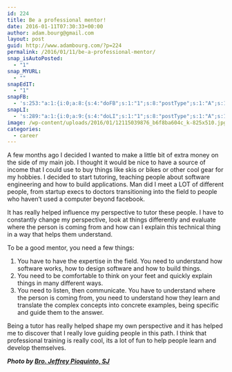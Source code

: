 ```yaml
---
id: 224
title: Be a professional mentor!
date: 2016-01-11T07:30:33+00:00
author: adam.bourg@gmail.com
layout: post
guid: http://www.adambourg.com/?p=224
permalink: /2016/01/11/be-a-professional-mentor/
snap_isAutoPosted:
  - "1"
snap_MYURL:
  - ""
snapEdIT:
  - "1"
snapFB:
  - 's:253:"a:1:{i:0;a:8:{s:4:"doFB";s:1:"1";s:8:"postType";s:1:"A";s:10:"AttachPost";s:1:"2";s:10:"SNAPformat";s:51:"New post (%TITLE%) has been published on %SITENAME%";s:9:"isAutoImg";s:1:"A";s:8:"imgToUse";s:0:"";s:9:"isAutoURL";s:1:"A";s:8:"urlToUse";s:0:"";}}";'
snapLI:
  - 's:289:"a:1:{i:0;a:9:{s:4:"doLI";s:1:"1";s:8:"postType";s:1:"A";s:10:"SNAPformat";s:41:"New post has been published on %SITENAME%";s:11:"SNAPformatT";s:18:"New Post - %TITLE%";s:9:"isAutoImg";s:1:"A";s:8:"imgToUse";s:0:"";s:9:"isAutoURL";s:1:"A";s:8:"urlToUse";s:0:"";s:11:"isPrePosted";s:1:"1";}}";'
image: /wp-content/uploads/2016/01/12115039876_b6f8ba604c_k-825x510.jpg
categories:
  - career
---
```

A few months ago I decided I wanted to make a little bit of extra money on the side of my main job. I thought it would be nice to have a source of income that I could use to buy things like skis or bikes or other cool gear for my hobbies. I decided to start tutoring, teaching people about software engineering and how to build applications. Man did I meet a LOT of different people, from startup execs to doctors transitioning into the field to people who haven&#8217;t used a computer beyond facebook.

It has really helped influence my perspective to tutor these people. I have to constantly change my perspective, look at things differently and evaluate where the person is coming from and how can I explain this technical thing in a way that helps them understand.

To be a good mentor, you need a few things:

  1. You have to have the expertise in the field. You need to understand how software works, how to design software and how to build things.
  2. You need to be comfortable to think on your feet and quickly explain things in many different ways.
  3. You need to listen, then communicate. You have to understand where the person is coming from, you need to understand how they learn and translate the complex concepts into concrete examples, being specific and guide them to the answer.

Being a tutor has really helped shape my own perspective and it has helped me to discover that I really love guiding people in this path. I think that professional training is really cool, its a lot of fun to help people learn and develop themselves.

_**Photo by <a class="owner-name truncate" title="Go to Bro. Jeffrey Pioquinto, SJ's photostream" href="https://www.flickr.com/photos/90412460@N00/" data-track="attributionNameClick" data-rapid_p="30">Bro. Jeffrey Pioquinto, SJ</a>**_

<div data-animation="no-animation" data-icons-animation="no-animation" data-overlay="" data-change-size="" data-button-size="1" style="font-size:1em;display:none;" class="supsystic-social-sharing supsystic-social-sharing-package-flat supsystic-social-sharing-content supsystic-social-sharing-content-align-center">
  <a class="social-sharing-button sharer-flat sharer-flat-1 counter-standard without-counter mail" target="_blank" title="Mail" href="#" data-nid="16" data-pid="1" data-post-id="224" data-url="http://www.adambourg.com/wp-admin/admin-ajax.php" data-action="" rel="nofollow"><i class="fa fa-fw fa-paper-plane"></i>
  
  <div class="counter-wrap standard">
    <span class="counter"></span>
  </div></a>
  
  <a class="social-sharing-button sharer-flat sharer-flat-1 counter-standard without-counter facebook" target="_blank" title="Facebook" href="http://www.facebook.com/sharer.php?u=http%3A%2F%2Fwww.adambourg.com%2F2016%2F01%2F11%2Fbe-a-professional-mentor%2F" data-nid="1" data-pid="1" data-post-id="224" data-url="http://www.adambourg.com/wp-admin/admin-ajax.php" data-action="" rel="nofollow"><i class="fa fa-fw fa-facebook"></i>
  
  <div class="counter-wrap standard">
    <span class="counter"></span>
  </div></a>
  
  <a class="social-sharing-button sharer-flat sharer-flat-1 counter-standard without-counter twitter" target="_blank" title="Twitter" href="https://twitter.com/share?url=http%3A%2F%2Fwww.adambourg.com%2F2016%2F01%2F11%2Fbe-a-professional-mentor%2F&text=Be+a+professional+mentor%21" data-nid="2" data-pid="1" data-post-id="224" data-url="http://www.adambourg.com/wp-admin/admin-ajax.php" data-action="" rel="nofollow"><i class="fa fa-fw fa-twitter"></i>
  
  <div class="counter-wrap standard">
    <span class="counter"></span>
  </div></a>
  
  <a class="social-sharing-button sharer-flat sharer-flat-1 counter-standard without-counter linkedin" target="_blank" title="Linkedin" href="https://www.linkedin.com/shareArticle?mini=true&title=Be+a+professional+mentor%21&url=http%3A%2F%2Fwww.adambourg.com%2F2016%2F01%2F11%2Fbe-a-professional-mentor%2F" data-nid="13" data-pid="1" data-post-id="224" data-url="http://www.adambourg.com/wp-admin/admin-ajax.php" data-action="" rel="nofollow"><i class="fa fa-fw fa-linkedin"></i>
  
  <div class="counter-wrap standard">
    <span class="counter"></span>
  </div></a>
  
  <a class="social-sharing-button sharer-flat sharer-flat-1 counter-standard without-counter reddit" target="_blank" title="Reddit" href="http://reddit.com/submit?url=http%3A%2F%2Fwww.adambourg.com%2F2016%2F01%2F11%2Fbe-a-professional-mentor%2F&title=Be+a+professional+mentor%21" data-nid="6" data-pid="1" data-post-id="224" data-url="http://www.adambourg.com/wp-admin/admin-ajax.php" data-action="" rel="nofollow"><i class="fa fa-fw fa-reddit"></i>
  
  <div class="counter-wrap standard">
    <span class="counter"></span>
  </div></a>
</div>